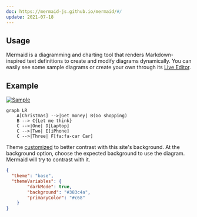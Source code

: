 ```yaml
---
doc: https://mermaid-js.github.io/mermaid/#/
update: 2021-07-18
---
```


## Usage

Mermaid is a diagramming and charting tool that renders Markdown-inspired text definitions to create and modify diagrams dynamically.
You can easily see some sample diagrams or create your own through its [Live Editor](https://mermaid-js.github.io/mermaid-live-editor/).

## Example

[![Sample](https://mermaid.ink/svg/eyJjb2RlIjoiZ3JhcGggTFJcbiAgICBBW0NocmlzdG1hc10gLS0-fEdldCBtb25leXwgQihHbyBzaG9wcGluZylcbiAgICBCIC0tPiBDe0xldCBtZSB0aGlua31cbiAgICBDIC0tPnxPbmV8IERbTGFwdG9wXVxuICAgIEMgLS0-fFR3b3wgRVtpUGhvbmVdXG4gICAgQyAtLT58VGhyZWV8IEZbZmE6ZmEtY2FyIENhcl0iLCJtZXJtYWlkIjp7InRoZW1lIjoiYmFzZSIsInRoZW1lVmFyaWFibGVzIjp7ImRhcmtNb2RlIjp0cnVlLCJiYWNrZ3JvdW5kIjoiIzM4M2M0YSIsInByaW1hcnlDb2xvciI6IiNjNjgifX0sInVwZGF0ZUVkaXRvciI6ZmFsc2UsImF1dG9TeW5jIjp0cnVlLCJ1cGRhdGVEaWFncmFtIjpmYWxzZX0)](https://mermaid-js.github.io/mermaid-live-editor/edit#eyJjb2RlIjoiZ3JhcGggTFJcbiAgICBBW0NocmlzdG1hc10gLS0-fEdldCBtb25leXwgQihHbyBzaG9wcGluZylcbiAgICBCIC0tPiBDe0xldCBtZSB0aGlua31cbiAgICBDIC0tPnxPbmV8IERbTGFwdG9wXVxuICAgIEMgLS0-fFR3b3wgRVtpUGhvbmVdXG4gICAgQyAtLT58VGhyZWV8IEZbZmE6ZmEtY2FyIENhcl0iLCJtZXJtYWlkIjoie1xuICBcInRoZW1lXCI6IFwiYmFzZVwiLFxuICBcInRoZW1lVmFyaWFibGVzXCI6IHtcbiAgICAgICAgXCJkYXJrTW9kZVwiOiB0cnVlLFxuICAgICAgICBcImJhY2tncm91bmRcIjogXCIjMzgzYzRhXCIsXG4gICAgICAgIFwicHJpbWFyeUNvbG9yXCI6IFwiI2M2OFwiXG4gICAgfVxufSIsInVwZGF0ZUVkaXRvciI6ZmFsc2UsImF1dG9TeW5jIjp0cnVlLCJ1cGRhdGVEaWFncmFtIjpmYWxzZX0)

```
graph LR
    A[Christmas] -->|Get money| B(Go shopping)
    B --> C{Let me think}
    C -->|One| D[Laptop]
    C -->|Two| E[iPhone]
    C -->|Three| F[fa:fa-car Car]
```

Theme [customized](https://mermaid-js.github.io/mermaid/#/theming?id=theme-variables-reference-table) to better contrast with this site's background.
At the background option, choose the expected background to use the diagram.
Mermaid will try to contrast with it.

```json
{
  "theme": "base",
  "themeVariables": {
        "darkMode": true,
        "background": "#383c4a",
        "primaryColor": "#c68"
    }
}
```

